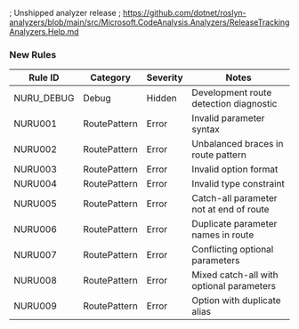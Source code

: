 ; Unshipped analyzer release
; https://github.com/dotnet/roslyn-analyzers/blob/main/src/Microsoft.CodeAnalysis.Analyzers/ReleaseTrackingAnalyzers.Help.md

### New Rules

Rule ID | Category | Severity | Notes
--------|----------|----------|-------
NURU_DEBUG | Debug | Hidden | Development route detection diagnostic
NURU001 | RoutePattern | Error | Invalid parameter syntax
NURU002 | RoutePattern | Error | Unbalanced braces in route pattern
NURU003 | RoutePattern | Error | Invalid option format
NURU004 | RoutePattern | Error | Invalid type constraint
NURU005 | RoutePattern | Error | Catch-all parameter not at end of route
NURU006 | RoutePattern | Error | Duplicate parameter names in route
NURU007 | RoutePattern | Error | Conflicting optional parameters
NURU008 | RoutePattern | Error | Mixed catch-all with optional parameters
NURU009 | RoutePattern | Error | Option with duplicate alias